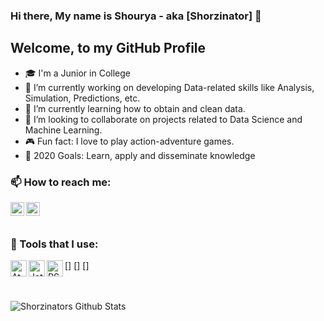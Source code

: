 ### Hi there, My name is Shourya - aka [Shorzinator] 👋

## Welcome, to my GitHub Profile
- 🎓 I'm a Junior in College
- 🥋 I’m currently working on developing Data-related skills like Analysis, Simulation, Predictions, etc.
- 🌱 I’m currently learning how to obtain and clean data.
- 👯 I’m looking to collaborate on projects related to Data Science and Machine Learning.
- 🎮 Fun fact: I love to play action-adventure games.
- 💎 2020 Goals: Learn, apply and disseminate knowledge


### 📫 How to reach me: 
[<img align="left" alt="Shorzinator | LinkedIn" width="22px" src="https://cdn.jsdelivr.net/npm/simple-icons@v3/icons/linkedin.svg" />][linkedin]
[<img align="left" alt="Shorzinator | Instagram" width="22px" src="https://cdn.jsdelivr.net/npm/simple-icons@v3/icons/instagram.svg" />][instagram]

<br />
<br />

### 🔧 Tools that I use:

[<img align="left" alt="Atom" width="26px" src="https://user-images.githubusercontent.com/62899599/89465539-e9248000-d78f-11ea-89a3-bcb4d46056bd.png" />]
[<img align="left" alt="Jetbrains" width="26px" src="https://user-images.githubusercontent.com/62899599/89465547-eaee4380-d78f-11ea-85b8-8e19c0d6f8ee.png" />]
[<img align="left" alt="RStudio" width="26px" src="https://user-images.githubusercontent.com/62899599/89465552-eb86da00-d78f-11ea-9f41-b17d00bd6939.jpg" />]

<br />
<br />

<img align="left" alt="Shorzinators Github Stats" src="https://github-readme-stats.vercel.app/api?username=shorzinator&show_icons=true&hide_border=true&theme=gruvbox" />

<br />
<br />
<br />

[instagram]: https://www.instagram.com/shorzinator
[linkedin]: https://www.linkedin.com/in/shourya-maheshwari-978606171/









